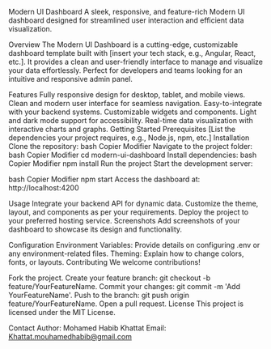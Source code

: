 Modern UI Dashboard
A sleek, responsive, and feature-rich Modern UI dashboard designed for streamlined user interaction and efficient data visualization.

Overview
The Modern UI Dashboard is a cutting-edge, customizable dashboard template built with [insert your tech stack, e.g., Angular, React, etc.]. It provides a clean and user-friendly interface to manage and visualize your data effortlessly. Perfect for developers and teams looking for an intuitive and responsive admin panel.

Features
Fully responsive design for desktop, tablet, and mobile views.
Clean and modern user interface for seamless navigation.
Easy-to-integrate with your backend systems.
Customizable widgets and components.
Light and dark mode support for accessibility.
Real-time data visualization with interactive charts and graphs.
Getting Started
Prerequisites
[List the dependencies your project requires, e.g., Node.js, npm, etc.]
Installation
Clone the repository:
bash
Copier
Modifier
Navigate to the project folder:
bash
Copier
Modifier
cd modern-ui-dashboard
Install dependencies:
bash
Copier
Modifier
npm install
Run the project
Start the development server:

bash
Copier
Modifier
npm start
Access the dashboard at: http://localhost:4200

Usage
Integrate your backend API for dynamic data.
Customize the theme, layout, and components as per your requirements.
Deploy the project to your preferred hosting service.
Screenshots
Add screenshots of your dashboard to showcase its design and functionality.

Configuration
Environment Variables: Provide details on configuring .env or any environment-related files.
Theming: Explain how to change colors, fonts, or layouts.
Contributing
We welcome contributions!

Fork the project.
Create your feature branch: git checkout -b feature/YourFeatureName.
Commit your changes: git commit -m 'Add YourFeatureName'.
Push to the branch: git push origin feature/YourFeatureName.
Open a pull request.
License
This project is licensed under the MIT License.

Contact
Author: Mohamed Habib Khattat
Email: Khattat.mouhamedhabib@gmail.com
